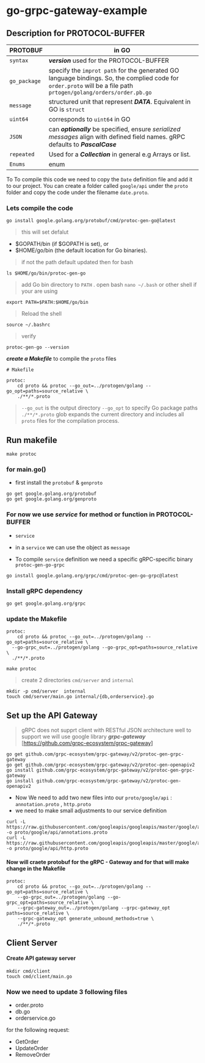 # go-grpc-gateway-example


## Description for PROTOCOL-BUFFER
| PROTOBUF | in GO |
| --- | ---|
|  `syntax`  | ***version*** used for the PROTOCOL-BUFFER|
|  `go_package` | specify the `improt path` for the generated GO language bindings. So, the complied code for `order.proto` will be a file path `prtogen/golang/orders/order.pb.go`|
|  `message` | structured unit that represent ***DATA***. Equivalent in GO is `struct` |
|  `uint64` | corresponds to `uint64` in GO |
|  `JSON`  | can ***optionally*** be specified, ensure _serialized messages_ align with defined field names. gRPC defaults to ***PascalCase*** |
|  `repeated` | Used for a ***Collection*** in general e.g Arrays or list.
|  `Enums` | enum |


To To compile this code we need to copy the `Date` definition file and add it to our project. You can create a folder called `google/api` under the `proto` folder and copy the code under the filename `date.proto`.

### Lets compile the code 

```
go install google.golang.org/protobuf/cmd/protoc-gen-go@latest
```
> this will set defalut

- $GOPATH/bin (if $GOPATH is set), or
- $HOME/go/bin (the default location for Go binaries).

> if not the path default updated then for bash 
```
ls $HOME/go/bin/protoc-gen-go
```

> add Go bin directory to `PATH` . open bash `nano ~/.bash` or other shell if your are using

```
export PATH=$PATH:$HOME/go/bin 

```
> Reload the shell

``` 
source ~/.bashrc 

```

> verify 

```
protoc-gen-go --version

```

***create a Makefile*** to compile the `proto` files
```
# Makefile

protoc:
	cd proto && protoc --go_out=../protogen/golang --go_opt=paths=source_relative \
	./**/*.proto
```


> `--go_out` is the output directory
> `--go_opt`  to specify Go package paths
> `./**/*.proto` glob expands the current directory and includes all `proto` files for the compilation process.

## Run makefile 

```
make protoc 
```


### for main.go()

- first install the `protobuf` & `genproto`

```
go get google.golang.org/protobuf 
go get google.golang.org/genproto 

```





### For now we use _service_ for method or function in PROTOCOL-BUFFER 

- `service`

- in a `service` we can use the object  as `message`

- To compile `service` definition we need a specific gRPC-specific binary `protoc-gen-go-grpc`


```
go install google.golang.org/grpc/cmd/protoc-gen-go-grpc@latest 
``` 


### Install gRPC dependency


``` 
go get google.golang.org/grpc 
``` 


### update the Makefile

```
protoc:
	cd proto && protoc --go_out=../protogen/golang --go_opt=paths=source_relative \
  --go-grpc_out=../protogen/golang --go-grpc_opt=paths=source_relative \
  ./**/*.proto
```


```
make protoc 

```



> create 2 directories `cmd/server` and `internal`

```
mkdir -p cmd/server  internal 
touch cmd/server/main.go internal/{db,orderservice}.go 
```



## Set up the API Gateway 

> gRPC does not supprt client with RESTful JSON architecture well
> to support we will use google library ***grpc-gateway*** [https://github.com/grpc-ecosystem/grpc-gateway]

```
go get github.com/grpc-ecosystem/grpc-gateway/v2/protoc-gen-grpc-gateway
go get github.com/grpc-ecosystem/grpc-gateway/v2/protoc-gen-openapiv2
go install github.com/grpc-ecosystem/grpc-gateway/v2/protoc-gen-grpc-gateway
go install github.com/grpc-ecosystem/grpc-gateway/v2/protoc-gen-openapiv2

```

- Now We need to add two new files into our `proto/google/api`  : `annotation.proto` , `http.proto`
- we need to make small adjustments to our service definition 
```
curl -L https://raw.githubusercontent.com/googleapis/googleapis/master/google/api/annotations.proto -o proto/google/api/annotations.proto
curl -L https://raw.githubusercontent.com/googleapis/googleapis/master/google/api/http.proto -o proto/google/api/http.proto 
```



#### Now will craete protobuf for the gRPC - Gateway and for that will make change in the Makefile

```
protoc:
	cd proto && protoc --go_out=../protogen/golang --go_opt=paths=source_relative \
	--go-grpc_out=../protogen/golang --go-grpc_opt=paths=source_relative \
	--grpc-gateway_out=../protogen/golang --grpc-gateway_opt paths=source_relative \
	--grpc-gateway_opt generate_unbound_methods=true \
	./**/*.proto  
```


## Client Server 

#### Create API gateway server
```
mkdir cmd/client
touch cmd/client/main.go 

```

### Now we need to update 3 following files

- order.proto
- db.go 
- orderservice.go 

for the following request:

- GetOrder
- UpdateOrder
- RemoveOrder
